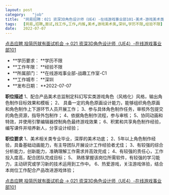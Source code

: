 ```yaml
---
layout:	post
category:	"job"
title:	"网易招聘：021 资深3D角色设计师（UE4）-在线游戏事业部101-美术-游戏美术类-深圳学历不限经验不限"
tags:	[网易,招聘,面试,找工作,工作,内推,美术,游戏美术类,深圳,学历不限,经验不限]
date:	2022-07-07
---
```


[点击应聘 投简历就有面试机会 -> 021 资深3D角色设计师（UE4）-在线游戏事业部101](http://mobile.bole.netease.com/bole/boleDetail?id=34233&employeeId=346f03c3cda5f04c&key=all)



- **学历要求： **学历不限
- **工作年限： **经验不限
- **所属部门： **在线游戏事业部-战趣工作室-C1
- **工作城市： **深圳
- **发布日期： **2022-07-07



**职位描述**
1、配合产品美术总监制定科幻写实类游戏角色（风格化）风格，输出角色制作目标效果和模板；
2、 具备一定的角色原画设计能力，能够组织角色原画和角色制作上下游环节人员开展工作；
3、参与具体角色制作任务，审核外包提交的角色资源，指导外包制作；
4、依据角色制作流程，参与审核；
5、协同动画和特效，并使用引擎编辑器控制角色最终游戏效果；
6、积累和共享角色制作经验，编写课件并培养新人，分享设计经验；



**职位要求**
1、美术相关类专业毕业，深厚的美术功底；
2、5年以上角色制作经验，具备基础动画能力，有主导团队开展设计工作经验者尤佳；
3、有较强的综合分析能力，创新能力，准确理解工作需求并高效完成；
4、有较强的责任心，工作投入度高，配合团队完成目标；
5、 熟练掌握该岗位所需软件，有较强的学习能力，主动研究或学习新的技术运用到工作中。
6、热爱游戏，关注游戏体验，结合本岗位工作配合产品改进游戏体验；



[点击应聘 投简历就有面试机会 -> 021 资深3D角色设计师（UE4）-在线游戏事业部101](http://mobile.bole.netease.com/bole/boleDetail?id=34233&employeeId=346f03c3cda5f04c&key=all)